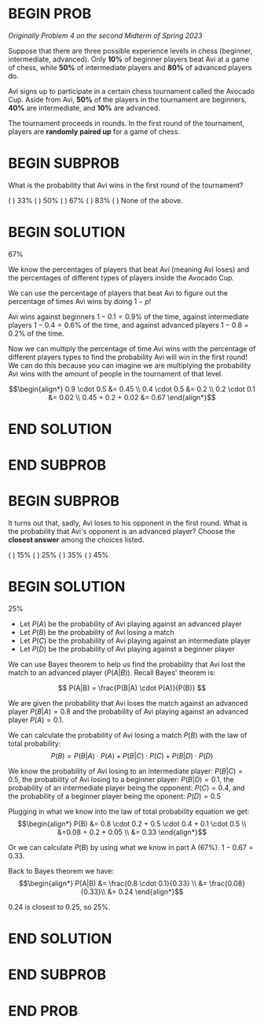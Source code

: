 # BEGIN PROB

<i>Originally Problem 4 on the second Midterm of Spring 2023</i>

Suppose that there are three possible experience levels
in chess (beginner, intermediate, advanced). Only **10%** of beginner
players beat Avi at a game of chess, while **50%** of intermediate
players and **80%** of advanced players do.

Avi signs up to participate in a certain chess tournament called the
Avocado Cup. Aside from Avi, **50%** of the players in the tournament
are beginners, **40%** are intermediate, and **10%** are advanced.

The tournament proceeds in rounds. In the first round of the tournament,
players are **randomly paired up** for a game of chess.

# BEGIN SUBPROB

What is the probability that Avi wins in the first round of
the tournament?

( ) $33 \%$
( ) $50 \%$
( ) $67 \%$
( ) $83 \%$
( ) None of the above.

# BEGIN SOLUTION

$67 \%$

We know the percentages of players that beat Avi (meaning Avi loses) and the percentages of different types of players inside the Avocado Cup.

We can use the percentage of players that beat Avi to figure out the percentage of times Avi wins by doing $1 - p$!

Avi wins against beginners $1 - 0.1 = 0.9\%$ of the time, against intermediate players $1 - 0.4 = 0.6\%$ of the time, and against advanced players $1 - 0.8 = 0.2 \%$ of the time.

Now we can multiply the percentage of time Avi wins with the percentage of different players types to find the probability Avi will win in the first round! We can do this because you can imagine we are multiplying the probability Avi wins with the amount of people in the tournament of that level.

$$\begin{align*}
0.9 \cdot 0.5 &= 0.45 \\
0.4 \cdot 0.5 &= 0.2 \\
0.2 \cdot 0.1 &= 0.02 \\
0.45 + 0.2 + 0.02 &= 0.67
\end{align*}$$

# END SOLUTION

# END SUBPROB

# BEGIN SUBPROB

It turns out that, sadly, Avi loses to his opponent in the
first round. What is the probability that Avi's opponent is an advanced
player? Choose the **closest answer** among the choices listed.

( ) $15 \%$
( ) $25 \%$
( ) $35 \%$
( ) $45 \%$

# BEGIN SOLUTION

$25 \%$

- Let $P(A)$ be the probability of Avi playing against an advanced player
- Let $P(B)$ be the probability of Avi losing a match
- Let $P(C)$ be the probability of Avi playing against an intermediate player
- Let $P(D)$ be the probability of Avi playing against a beginner player

We can use Bayes theorem to help us find the probability that Avi lost the match to an advanced player ($P(A|B)$). Recall Bayes' theorem is:

$$
P(A|B) = \frac{P(B|A) \cdot P(A)}{P(B)}
$$

We are given the probability that Avi loses the match against an advanced player $P(B|A) = 0.8$ and the probability of Avi playing against an advanced player $P(A) = 0.1$.

We can calculate the probability of Avi losing a match $P(B)$ with the law of total probability:
$$
P(B) = P(B|A) \cdot P(A) + P(B|C) \cdot P(C) + P(B|D) \cdot P(D)
$$

We know the probability of Avi losing to an intermediate player: $P(B|C) = 0.5$, the probability of Avi losing to a beginner player: $P(B|D) = 0.1$, the probability of an intermediate player being the opponent: $P(C) = 0.4$, and the probability of a beginner player being the oponent: $P(D) = 0.5$

Plugging in what we know into the law of total probability equation we get:
$$\begin{align*}
P(B) &= 0.8 \cdot 0.2 + 0.5 \cdot 0.4 + 0.1 \cdot 0.5 \\
&=0.08 + 0.2 + 0.05 \\
&= 0.33
\end{align*}$$

Or we can calculate $P(B)$ by using what we know in part A ($67 \%$). $1 - 0.67 = 0.33$.

Back to Bayes theorem we have:
$$\begin{align*}
P(A|B) &= \frac{0.8 \cdot 0.1}{0.33} \\
&= \frac{0.08}{0.33}\\
&= 0.24
\end{align*}$$

$0.24$ is closest to $0.25$, so $25 \%$.

# END SOLUTION

# END SUBPROB

# END PROB